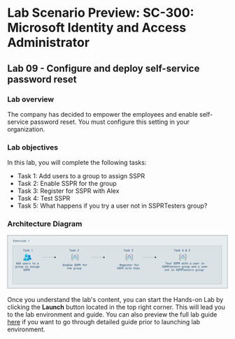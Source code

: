 # Lab Scenario Preview: SC-300:  Microsoft Identity and Access Administrator

## Lab 09 - Configure and deploy self-service password reset

### Lab overview
The company has decided to empower the employees and enable self-service password reset. You must configure this setting in your organization.

### Lab objectives
In this lab, you will complete the following tasks:

+ Task 1: Add users to a group to assign SSPR
+ Task 2: Enable SSPR for the group
+ Task 3: Register for SSPR with Alex
+ Task 4: Test SSPR
+ Task 5: What happens if you try a user not in SSPRTesters group?

### Architecture Diagram

   ![](./media/arch009.png)

Once you understand the lab's content, you can start the Hands-on Lab by clicking the **Launch** button located in the top right corner. This will lead you to the lab environment and guide. You can also preview the full lab guide [here](https://experience.cloudlabs.ai/#/labguidepreview/8ebba3e5-7267-4620-a44a-1870b4c6add9) if you want to go through detailed guide prior to launching lab environment.
